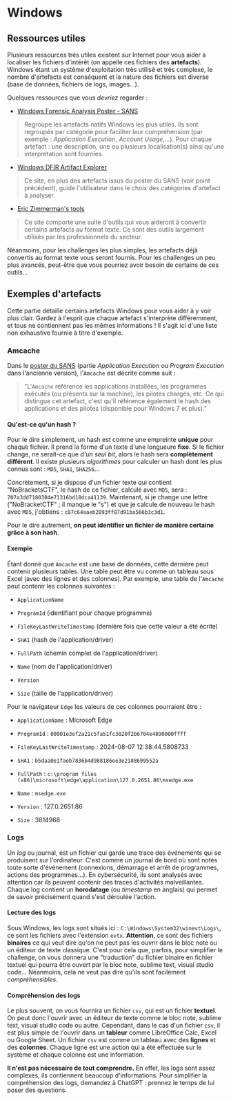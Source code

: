 # Windows

## Ressources utiles

Plusieurs ressources très utiles existent sur Internet pour vous aider à localiser les fichiers d'intérêt (on appelle ces fichiers des **artefacts**). Windows étant un système d'exploitation très utilisé et très complexe, le nombre d'artefacts est conséquent et la nature des fichiers est diverse (base de données, fichiers de logs, images...).

Quelques ressources que vous *devriez* regarder : 

- [Windows Forensic Analysis Poster - SANS](https://cyber-ssct.com/SANS%20Digital%20Forensic%20Poster.pdf)

> Regroupe les artefacts natifs Windows les plus utiles. Ils sont regroupés par catégorie pour faciliter leur compréhension (par exemple : *Application Execution*, *Account Usage*,...). Pour chaque artefact : une description, une ou plusieurs localisation(s) ainsi qu'une interprétation sont fournies.

- [Windows DFIR Artifact Explorer](https://windows-dfir-artifact-explorer.com/)

> Ce site, en plus des artefacts issus du poster du SANS (voir point précédent), guide l'utilisateur dans le choix des catégories d'artefact à analyser.

- [Eric Zimmerman's tools](https://ericzimmerman.github.io/#!index.md)

> Ce site comporte une suite d'outils qui vous aideront à convertir certains artefacts au format texte. Ce sont des outils largement utilisés par les professionnels du secteur.

Néanmoins, pour les challenges les plus simples, les artefacts déjà convertis au format texte vous seront fournis. Pour les challenges un peu plus avancés, peut-être que vous pourriez avoir besoin de certains de ces outils...

## Exemples d'artefacts

Cette partie détaille certains artefacts Windows pour vous aider à y voir plus clair. Gardez à l'esprit que chaque artefact s'interprète différemment, et tous ne contiennent pas les mêmes informations ! Il s'agit ici d'une liste non exhaustive fournie à titre d'exemple.

### Amcache

Dans le [poster du SANS](https://cyber-ssct.com/SANS%20Digital%20Forensic%20Poster.pdf) (partie *Application Execution* ou *Program Execution* dans l'ancienne version), l'`Amcache` est décrite comme suit : 

> "L'`Amcache` référence les applications installées, les programmes exécutés (ou présents sur la machine), les pilotes chargés, etc. Ce qui distingue cet artefact, c'est qu'il référence également le hash des applications et des pilotes (disponible pour Windows 7 et plus)."

#### Qu'est-ce qu'un hash ?

Pour le dire simplement, un hash est comme une empreinte **unique** pour chaque fichier. Il prend la forme d'un texte d'une longueure **fixe**. Si le fichier change, ne serait-ce que *d'un seul bit*, alors le hash sera **complètement différent**. Il existe plusieurs *algorithmes* pour calculer un hash dont les plus connus sont : `MD5`, `SHA1`, `SHA256`...

Concrètement, si je dispose d'un fichier texte qui contient "NoBracketsCTF", le hash de ce fichier, calculé avec `MD5`, sera : `707a3dd7180304e71316bd18dca41139`. Maintenant, si je change une lettre ("NoBracketCTF" ; il manque le "s") et que je calcule de nouveau le hash avec `MD5`,  j'obtiens : `c87c64aaeb2893ff87d91ba566b3c3d1`.

Pour le dire autrement, **on peut identifier un fichier de manière certaine grâce à son hash**.

#### Exemple

Étant donné que `Amcache` est une base de données, cette dernière peut contenir plusieurs tables. Une table peut être vu comme un tableau sous Excel (avec des lignes et des colonnes). Par exemple, une table de l'`Amcache` peut contenir les colonnes suivantes : 

- `ApplicationName`

- `ProgramId` (identifiant pour chaque programme)

- `FileKeyLastWriteTimestamp` (dernière fois que cette valeur a été écrite)

- `SHA1` (hash de l'application/driver)

- `FullPath` (chemin complet de l'application/driver)

- `Name` (nom de l'application/driver)

- `Version`

- `Size` (taille de l'application/driver)

Pour le navigateur `Edge` les valeurs de ces colonnes pourraient être : 

- `ApplicationName` : Microsoft Edge

- `ProgramId` : `00001e3ef2a21c5fa51fc3820f2b6704e4890000ffff`

- `FileKeyLastWriteTimestamp` : 2024-08-07 12:38:44.5808733

- `SHA1` : `b5daa0e1faeb7836b4d988186ee3e2188699552a`

- `FullPath` : `c:\program files (x86)\microsoft\edge\application\127.0.2651.86\msedge.exe`

- `Name` : `msedge.exe`

- `Version` : 127.0.2651.86

- `Size` : 3814968

### Logs

Un *log* ou journal, est un fichier qui garde une trace des événements qui se produisent sur l'ordinateur. C'est comme un journal de bord où sont notés toute sorte d'événement (connexions, démarrage et arrêt de programmes, actions des programmes...). En cybersécurité, ils sont analysés avec attention car ils peuvent contenir des traces d'activités malveillantes. Chaque log contient un **horodatage** (ou *timestamp* en anglais) qui permet de savoir précisément quand s'est déroulée l'action.

#### Lecture des logs

Sous Windows, les logs sont situés ici : `C:\Windows\System32\winevt\Logs\`, ce sont les fichiers avec l'extension `evtx`. **Attention**, ce sont des fichiers **binaires** ce qui veut dire qu'on ne peut pas les ouvrir dans le bloc note ou un éditeur de texte classique. C'est pour cela que, parfois, pour simplifier le challenge, on vous donnera une "traduction" du fichier binaire en fichier textuel qui pourra être ouvert par le bloc note, sublime text, visual studio code... Néanmoins, cela ne veut pas dire qu'ils sont facilement *compréhensibles*.

#### Compréhension des logs

Le plus souvent, on vous fournira un fichier `csv`, qui est un fichier **textuel**. On peut donc l'ouvrir avec un éditeur de texte comme le bloc note, sublime text, visual studio code ou autre. Cependant, dans le cas d'un fichier `csv`, il est plus simple de l'ouvrir dans un **tableur** comme LibreOffice Calc, Excel ou Google Sheet. Un fichier `csv` est comme un tableau avec des **lignes** et des **colonnes**. Chaque ligne est une action qui a été effectuée sur le système et chaque colonne est une information.

**Il n'est pas nécessaire de tout comprendre.** En effet, les logs sont assez complexes, ils contiennent beaucoup d'informations. Pour simplifier la compréhension des logs, demandez à ChatGPT : prennez le temps de lui poser des questions. 
